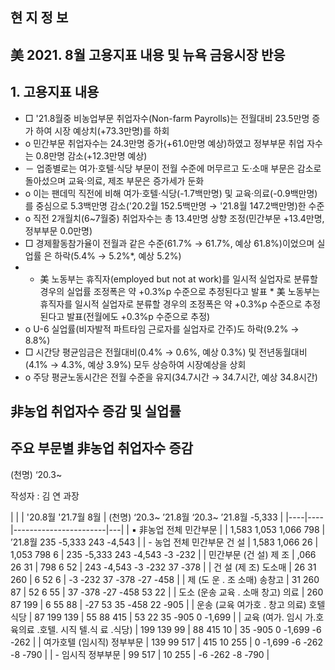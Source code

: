 ## 현 지 정 보

## 美 2021. 8월 고용지표 내용 및 뉴욕 금융시장 반응

## 1. 고용지표 내용

- □ '21.8월중 비농업부문 취업자수(Non-farm Payrolls)는 전월대비 23.5만명 증가 하여 시장 예상치(+73.3만명)를 하회
- o 민간부문 취업자수는 24.3만명 증가(+61.0만명 예상)하였고 정부부문 취업 자수는 0.8만명 감소(+12.3만명 예상)
- － 업종별로는 여가·호텔·식당 부문이 전월 수준에 머무르고 도·소매 부문은 감소로 돌아섰으며 교육·의료, 제조 부문은 증가세가 둔화
- o 이는 팬데믹 직전에 비해 여가·호텔·식당(-1.7백만명) 및 교육·의료(-0.9백만명) 를 중심으로 5.3백만명 감소('20.2월 152.5백만명 → '21.8월 147.2백만명)한 수준
- o 직전 2개월치(6~7월중) 취업자수는 총 13.4만명 상향 조정(민간부문 +13.4만명, 정부부문 0.0만명)
- □ 경제활동참가율이 전월과 같은 수준(61.7% → 61.7%, 예상 61.8%)이었으며 실업률 은 하락(5.4% → 5.2%*, 예상 5.2%)
- * 美 노동부는 휴직자(employed but not at work)를 일시적 실업자로 분류할 경우의 실업률
조정폭은 약 +0.3%p 수준으로 추정된다고 발표 * 美 노동부는 휴직자를 일시적 실업자로 분류할 경우의 
조정폭은 약 +0.3%p 수준으로 추정된다고 발표(전월에도 +0.3%p 수준으로 추정)
- o U-6 실업률(비자발적 파트타임 근로자를 실업자로 간주)도 하락(9.2% → 8.8%)
- □ 시간당 평균임금은 전월대비(0.4% → 0.6%, 예상 0.3%) 및 전년동월대비(4.1% → 4.3%, 예상 3.9%) 모두 상승하여 시장예상을 상회
- o 주당 평균노동시간은 전월 수준을 유지(34.7시간 → 34.7시간, 예상 34.8시간)

## 非농업 취업자수 증감 및 실업률

## 주요 부문별 非농업 취업자수 증감

(천명)
‘20.3~

작성자 : 김 연 과장

<!-- image -->

|    |    | '20.8월 '21.7월 8월   | (천명) ‘20.3~ ’21.8월 ‘20.3~ ’21.8월 -5,333   |
|----|----|-----------------------|---|
| ▪ 非농업 전체  민간부문    |    | 1,583 1,053  1,066 798                       | ’21.8월 235 -5,333  243 -4,543   |
| -  농업 전체  민간부문  건 설    | 1,583  1,066  26    | 1,053  798  6                       | 235 -5,333  243 -4,543 -3 -232   |
| 민간부문  (건 설)  제 조    | ,066  26  31    | 798  6  52                       | 243 -4,543 -3 -232 37 -378   |
| 건 설 (제 조)  도소매    | 26  31  260    | 6  52  6                       | -3 -232 37 -378 -27 -458   |
| 제  (도 운 ․ 조 소매)  송창고    | 31  260  87    | 52  6  55                       | 37 -378 -27 -458 53 22   |
| 도소 (운송 교육 ․ 소매 창고)  의료    | 260  87  199    | 6  55  88                       | -27  53  35  -458 22 -905   |
| 운송 (교육 여가호 ․ 창고 의료)  호텔식당    | 87  199  139    | 55  88  415                       | 53 22 35 -905 0 -1,699   |
| 교육 (여가․ 임시 가․호 육의료 ․호텔․ 시직 텔․식 료 ․식당)    | 199  139  99    | 88  415  10                       | 35 -905 0 -1,699 -6 -262   |
| 여가호텔 (임시직)  정부부문    | 139  99  517    | 415  10  255                       | 0 -1,699 -6 -262  -8 -790   |
| -  임시직 정부부문    | 99  517    | 10  255                       | -6 -262  -8 -790   |
